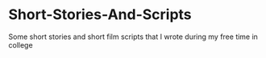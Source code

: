 # Short-Stories-And-Scripts
Some short stories and short film scripts that I wrote during my free time in college
